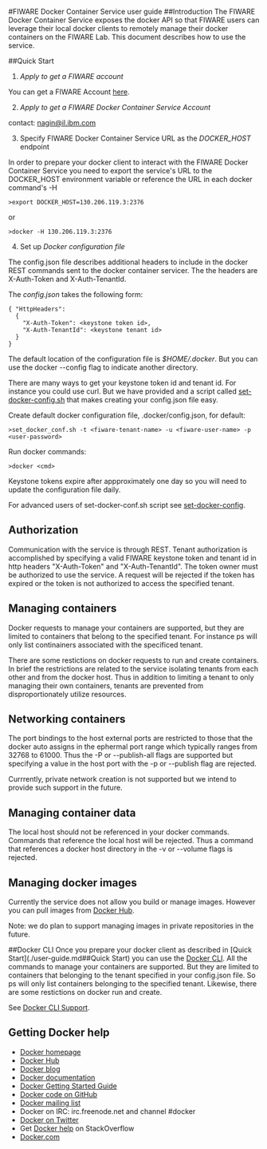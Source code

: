 <!--[metadata]>
+++
title = "FIWARE Docker Container Service user guide"
description = "FIWARE Docker Container Service programmer and user guide user guide home page"
keywords = ["docker, introduction, documentation, about, technology, docker.io, user, guide, user's, manual, platform, framework, virtualization, home,  intro"]
[menu.main]
parent = "mn_fun_docker"
+++
<![end-metadata]-->

#FIWARE Docker Container Service user guide
##Introduction
The FIWARE Docker Container Service exposes the docker API so that FIWARE users can leverage their local docker clients to remotely manage their docker containers on the FIWARE Lab. This document describes how to use the service.

##Quick Start
1) *Apply to get a FIWARE account*

You can get a FIWARE Account [here](https://account.lab.fiware.org/).

2) *Apply to get a FIWARE Docker Container Service Account*

contact: nagin@il.ibm.com


3) Specify FIWARE Docker Container Service URL as the *DOCKER_HOST* endpoint

In order to prepare your docker client to interact with the FIWARE Docker Container Service you need to export the service's URL to the DOCKER_HOST environment variable or reference the URL in each docker command's -H <services URL>

    >export DOCKER_HOST=130.206.119.3:2376

or

    >docker -H 130.206.119.3:2376

4) Set up *Docker configuration file*

The config.json file describes additional headers to include in the docker REST commands sent to the docker container servicer.  The the headers are X-Auth-Token and X-Auth-TenantId. 

The *config.json* takes the following form:

    { "HttpHeaders":
      {
        "X-Auth-Token": <keystone token id>,      
        "X-Auth-TenantId": <keystone tenant id>    
      }
    }


The default location of the configuration file is *$HOME/.docker*.  But you can use the docker --config flag to indicate another directory. 

There are many ways to get your keystone token id and tenant id.  For instance you could use curl.  But we have provided and a script called [set-docker-config.sh](./set-docker-config.md) that makes creating your config.json file easy.
  
Create default docker configuration file, .docker/config.json, for default:

    >set_docker_conf.sh -t <fiware-tenant-name> -u <fiware-user-name> -p <user-password>
Run docker commands:

    >docker <cmd> 

Keystone tokens expire after appproximately one day so you will need to update the configuration file daily.

For advanced users of set-docker-conf.sh script see [set-docker-config](./set-docker-config.md).

## Authorization

Communication with the service is through REST.  Tenant authorization is accomplished by specifying a valid FIWARE keystone token and tenant id in http headers "X-Auth-Token" and "X-Auth-TenantId".  The token owner must be authorized to use the service.  A request will be rejected if the token has expired or the token is not authorized to access the specified tenant.

## Managing containers

Docker requests to manage your containers are supported, but they are limited to containers that belong to the specified tenant.  For instance ps will only list continainers associated with the specificed tenant.

There are some restictions on docker requests to run and create containers. In brief the restrictions are related to the service isolating tenants from each other and from the docker host.  Thus in addition to limiting a tenant to only managing their own containers, tenants are prevented from disproportionately utilize resources. 

## Networking containers

The port bindings to the host external ports are restricted to those that the docker auto assigns in the ephermal port range which typically ranges from 32768 to 61000.  Thus the -P or --publish-all flags are supported but specifying a value in the host port with the -p or --publish flag are rejected.

Currrently, private network creation is not supported but we intend to provide such support in the future.

## Managing container data

The local host should not be referenced in your docker commands.  Commands that reference the local host will be rejected.  Thus a command that references a docker host directory in the -v or --volume flags is rejected.

## Managing docker images

Currently the service does not allow you build or manage images.  However you can pull images from [Docker Hub](https://docs.docker.com/docker-hub).

Note: we do plan to support managing images in private repositories in the future.


##Docker CLI
Once you prepare your docker client as described in [Quick Start](./user-guide.md##Quick Start) you can use
the [Docker CLI](https://docs.docker.com/engine/reference/commandline/cli/).
All the commands to manage your containers are supported. But they are limited to containers that belonging to the tenant specified in your config.json file.  So ps will only list containers belonging to the specified tenant. Likewise, there are some restictions on docker run and create.

See [Docker CLI Support](./docker-cli.md).


## Getting Docker help

* [Docker homepage](https://www.docker.com/)
* [Docker Hub](https://hub.docker.com)
* [Docker blog](https://blog.docker.com/)
* [Docker documentation](https://docs.docker.com/)
* [Docker Getting Started Guide](https://docs.docker.com/mac/started/)
* [Docker code on GitHub](https://github.com/docker/docker)
* [Docker mailing
  list](https://groups.google.com/forum/#!forum/docker-user)
* Docker on IRC: irc.freenode.net and channel #docker
* [Docker on Twitter](https://twitter.com/docker)
* Get [Docker help](https://stackoverflow.com/search?q=docker) on
  StackOverflow
* [Docker.com](https://www.docker.com/)
